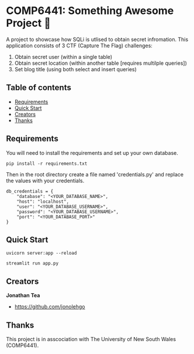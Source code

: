# COMP6441: Something Awesome Project 🚩

A project to showcase how SQLi is utlised to obtain secret infromation. This application consists of 3 CTF (Capture The Flag) challenges:

1. Obtain secret user (within a single table)
2. Obtain secret location (within another table [requires multilple queries])
3. Set blog title (using both select and insert queries)

## Table of contents

- [Requirements](#requirements)
- [Quick Start](#quick-start)
- [Creators](#creators)
- [Thanks](#thanks)

## Requirements

You will need to install the requirements and set up your own database.

```
pip install -r requirements.txt
```

Then in the root directory create a file named 'credentials.py' and replace the values with your credentials.

```
db_credentials = {
    "database": "<YOUR_DATABASE_NAME>",
    "host": "localhost",
    "user": "<YOUR_DATABASE_USERNAME>",
    "password": "<YOUR_DATABASE_USERNAME>",
    "port": "<YOUR_DATABASE_PORT>"
}

```

## Quick Start

```
uvicorn server:app --reload
```

```
streamlit run app.py
```

## Creators

**Jonathan Tea**

- <https://github.com/jonolehgo>

## Thanks

This project is in asscociation with The University of New South Wales (COMP6441).
